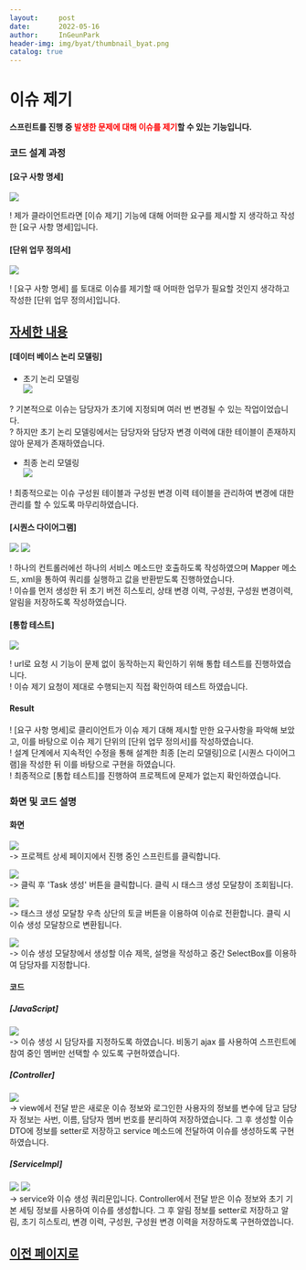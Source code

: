 ```yaml
---
layout:     post
date:       2022-05-16
author:     InGeunPark
header-img: img/byat/thumbnail_byat.png
catalog: true
---
```


# 이슈 제기

<p style="font-weight:bold">스프린트를 진행 중 <font style="color: red;">발생한 문제에 대해 이슈를 제기</font>할 수 있는 기능입니다. </p>

### 코드 설계 과정

#### [요구 사항 명세]
<img src="../../../../img/byat/issueRegist/issue-regist_1.PNG"> <br>

! 제가 클라이언트라면 [이슈 제기] 기능에 대해 어떠한 요구를 제시할 지 생각하고 작성한 [요구 사항 명세]입니다.

#### [단위 업무 정의서] 

<img src="../../../../img/byat/issueRegist/issue-regist_2.PNG"> <br>

! [요구 사항 명세] 를 토대로 이슈를 제기할 때 어떠한 업무가 필요할 것인지 생각하고 작성한 [단위 업무 정의서]입니다.

## [자세한 내용](https://www.notion.so/64f066b6ee4948f0926f0790b553dcad)

#### [데이터 베이스 논리 모델링]
- 초기 논리 모델링 <br>
<img src="../../../../img/byat/issueRegist/issue-regist_3.PNG"> <br>

? 기본적으로 이슈는 담당자가 초기에 지정되며 여러 번 변경될 수 있는 작업이었습니다. <br>
? 하지만 초기 논리 모델링에서는 담당자와 담당자 변경 이력에 대한 테이블이 존재하지 않아 문제가 존재하였습니다.

- 최종 논리 모델링 <br>
<img src="../../../../img/byat/issueRegist/issue-regist_4.PNG"> <br>

! 최종적으로는 이슈 구성원 테이블과 구성원 변경 이력 테이블을 관리하여 변경에 대한 관리를 할 수 있도록 마무리하였습니다.

#### [시퀀스 다이어그램]

<img src="../../../../img/byat/issueRegist/issue-regist_5.PNG">
<img src="../../../../img/byat/issueRegist/issue-regist_6.PNG"><br>

! 하나의 컨트롤러에선 하나의 서비스 메소드만 호출하도록 작성하였으며 Mapper 메소드, xml을 통하여 쿼리를 실행하고 값을 반환받도록 진행하였습니다. <br>
! 이슈를 먼저 생성한 뒤 초기 버전 히스토리, 상태 변경 이력, 구성원, 구성원 변경이력, 알림을 저장하도록 작성하였습니다.

#### [통합 테스트]

<img src="../../../../img/byat/issueRegist/issue-regist_7.PNG"> <br>

! url로 요청 시 기능이 문제 없이 동작하는지 확인하기 위해 통합 테스트를 진행하였습니다. <br>
! 이슈 제기 요청이 제대로 수행되는지 직접 확인하여 테스트 하였습니다.

#### Result
! [요구 사항 명세]로 클리이언트가 이슈 제기 대해 제시할 만한 요구사항을 파악해 보았고, 이를 바탕으로 이슈 제기 단위의 [단위 업무 정의서]를 작성하였습니다.  <br>
! 설계 단계에서 지속적인 수정을 통해 설계한 최종 [논리 모델링]으로  [시퀀스 다이어그램]을 작성한 뒤 이를 바탕으로 구현을 하였습니다. <br>
! 최종적으로 [통합 테스트]를 진행하여 프로젝트에 문제가 없는지 확인하였습니다.

### 화면 및 코드 설명

#### 화면
<img src="../../../../img/byat/issueRegist/issue-regist_8.PNG"> <br>
-> 프로젝트 상세 페이지에서 진행 중인 스프린트를 클릭합니다.

<img src="../../../../img/byat/issueRegist/issue-regist_9.PNG"> <br>
-> 클릭 후 'Task 생성' 버튼을 클릭합니다. 클릭 시 태스크 생성 모달창이 조회됩니다.

<img src="../../../../img/byat/issueRegist/issue-regist_10.PNG"> <br>
-> 태스크 생성 모달창 우측 상단의 토글 버튼을 이용하여 이슈로 전환합니다. 클릭 시 이슈 생성 모달창으로 변환됩니다.

<img src="../../../../img/byat/issueRegist/issue-regist_11.PNG"> <br>
-> 이슈 생성 모달창에서 생성할 이슈 제목, 설명을 작성하고 중간 SelectBox를 이용하여 담당자를 지정합니다.

#### 코드

##### [JavaScript]
<img src="../../../../img/byat/issueRegist/issue-regist_12.PNG"> <br>
-> 이슈 생성 시 담당자를 지정하도록 하였습니다. 비동기 ajax 를 사용하여 스프린트에 참여 중인 멤버만 선택할 수 있도록 구현하였습니다.

##### [Controller]
<img src="../../../../img/byat/issueRegist/issue-regist_13.PNG"> <br>
-> view에서 전달 받은 새로운 이슈 정보와 로그인한 사용자의 정보를 변수에 담고 담당자 정보는 사번, 이름, 담당자 멤버 번호를 분리하여 저장하였습니다. 그 후 생성할 이슈 DTO에 정보를 setter로 저장하고 service 메소드에 전달하여 이슈를 생성하도록 구현하였습니다.

##### [ServiceImpl]
<img src="../../../../img/byat/issueRegist/issue-regist_14.PNG">
<img src="../../../../img/byat/issueRegist/issue-regist_15.PNG"><br>
-> service와 이슈 생성 쿼리문입니다. Controller에서 전달 받은 이슈 정보와 초기 기본 세팅 정보를 사용하여 이슈를 생성합니다. 그 후 알림 정보를 setter로 저장하고 알림, 초기 히스토리, 변경 이력, 구성원, 구성원 변경 이력을 저장하도록 구현하였씁니다.

## [이전 페이지로](https://ingeunpark.github.io/2022/05/16/byat/#list)



